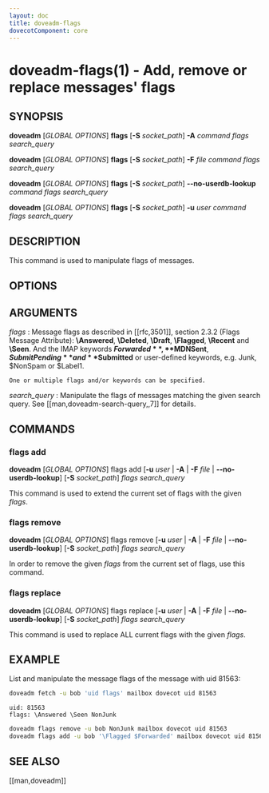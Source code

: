 ```yaml
---
layout: doc
title: doveadm-flags
dovecotComponent: core
---
```


# doveadm-flags(1) - Add, remove or replace messages' flags

## SYNOPSIS

**doveadm** [*GLOBAL OPTIONS*] **flags** [**-S** *socket_path*] **-A** *command flags* *search_query*

**doveadm** [*GLOBAL OPTIONS*] **flags** [**-S** *socket_path*] **-F** *file* *command flags* *search_query*

**doveadm** [*GLOBAL OPTIONS*] **flags** [**-S** *socket_path*] **\-\-no-userdb-lookup** *command flags* *search_query*

**doveadm** [*GLOBAL OPTIONS*] **flags** [**-S** *socket_path*] **-u** *user* *command flags* *search_query*

## DESCRIPTION

This command is used to manipulate flags of messages.

<!-- @include: global-options.inc -->

## OPTIONS

<!-- @include: option-A.inc -->

<!-- @include: option-F-file.inc -->

<!-- @include: option-no-userdb-lookup.inc -->

<!-- @include: option-S-socket.inc -->

<!-- @include: option-u-user.inc -->

## ARGUMENTS

*flags*
:   Message flags as described in [[rfc,3501]], section 2.3.2 (Flags
    Message Attribute): **\\Answered**, **\\Deleted**, **\\Draft**,
    **\\Flagged**, **\\Recent** and **\\Seen**. And the IMAP keywords
    **$Forwarded**, **$MDNSent**, **$SubmitPending** and **$Submitted**
    or user-defined keywords, e.g. Junk, $NonSpam or $Label1.

    One or multiple flags and/or keywords can be specified.

*search_query*
:   Manipulate the flags of messages matching the given search query. See
    [[man,doveadm-search-query,,7]] for details.

## COMMANDS

### flags add

**doveadm** [*GLOBAL OPTIONS*] flags add [**-u** *user* | **-A** | **-F** *file* | **\-\-no-userdb-lookup**] [**-S** *socket_path*] *flags search_query*

This command is used to extend the current set of flags with the given
*flags*.

### flags remove

**doveadm** [*GLOBAL OPTIONS*] flags remove [**-u** *user* | **-A** | **-F** *file* | **\-\-no-userdb-lookup**] [**-S** *socket_path*] *flags search_query*

In order to remove the given *flags* from the current set of flags, use
this command.

### flags replace

**doveadm** [*GLOBAL OPTIONS*] flags replace [**-u** *user* | **-A** | **-F** *file* | **\-\-no-userdb-lookup**] [**-S** *socket_path*] *flags search_query*

This command is used to replace ALL current flags with the given
*flags*.

## EXAMPLE

List and manipulate the message flags of the message with uid 81563:

```sh
doveadm fetch -u bob 'uid flags' mailbox dovecot uid 81563
```
```
uid: 81563
flags: \Answered \Seen NonJunk
```
```sh
doveadm flags remove -u bob NonJunk mailbox dovecot uid 81563
doveadm flags add -u bob '\Flagged $Forwarded' mailbox dovecot uid 81563
```

<!-- @include: reporting-bugs.inc -->

## SEE ALSO

[[man,doveadm]]
